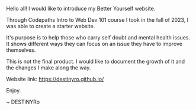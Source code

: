 Hello all! 
I would like to introduce my Better Yourself website. 

Through Codepaths Intro to Web Dev 101 course I took in the fall of 2023, I was able to create a starter website.

It's purpose is to help those who carry self doubt and mental health issues. It shows different ways they can focus on an issue they have to improve themselves.

This is not the final product.
I would like to document the growth of it and the changes I make along the way.

Website link: https://destinyro.github.io/ 

Enjoy.


~ DESTiNYRo

